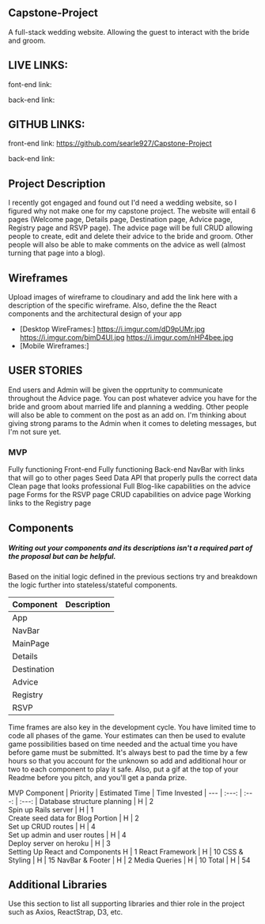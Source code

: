 ## Capstone-Project
A full-stack wedding website. Allowing the guest to interact with the bride and groom.

## LIVE LINKS:

font-end link:

back-end link:

## GITHUB LINKS:

front-end link: https://github.com/searle927/Capstone-Project

back-end link: 

## Project Description
I recently got engaged and found out I'd need a wedding website, so I figured why not make one for my capstone project. The website will entail 6 pages (Welcome page, Details page, Destination page, Advice page, Registry page and RSVP page). The advice page will be full CRUD allowing people to create, edit and delete their advice to the bride and groom. Other people will also be able to make comments on the advice as well (almost turning that page into a blog).

## Wireframes
Upload images of wireframe to cloudinary and add the link here with a description of the specific wireframe. Also, define the the React components and the architectural design of your app

- [Desktop WireFrames:] https://i.imgur.com/dD9pUMr.jpg https://i.imgur.com/bimD4Ul.jpg https://i.imgur.com/nHP4bee.jpg
- [Mobile Wireframes:]


## USER STORIES
End users and Admin will be given the opprtunity to communicate throughout the Advice page. You can post whatever advice you have for the bride and groom about married life and planning a wedding. Other people will also be able to comment on the post as an add on. I'm thinking about giving strong params to the Admin when it comes to deleting messages, but I'm not sure yet.

### MVP 
Fully functioning Front-end
Fully functioning Back-end
NavBar with links that will go to other pages
Seed Data
API that properly pulls the correct data
Clean page that looks professional
Full Blog-like capabilities on the advice page
Forms for the RSVP page
CRUD capabilities on advice page
Working links to the Registry page

## Components
##### Writing out your components and its descriptions isn't a required part of the proposal but can be helpful.

Based on the initial logic defined in the previous sections try and breakdown the logic further into stateless/stateful components. 

| Component | Description | 
| --- | :---: |  
| App |   | 
| NavBar |   | 
| MainPage |    | 
| Details |    | 
| Destination |    | 
| Advice |   | 
| Registry |   | 
| RSVP |   | 

Time frames are also key in the development cycle.  You have limited time to code all phases of the game.  Your estimates can then be used to evalute game possibilities based on time needed and the actual time you have before game must be submitted. It's always best to pad the time by a few hours so that you account for the unknown so add and additional hour or two to each component to play it safe. Also, put a gif at the top of your Readme before you pitch, and you'll get a panda prize.

MVP 
Component |	Priority	| Estimated Time | Time Invested
| --- | :---: |  :---: | :---: |
Database structure planning |	H	| 2		
Spin up Rails server |	H	| 1		
Create seed data for Blog Portion	| H	| 2			
Set up CRUD routes	| H	| 4		
Set up admin and user routes	| H	| 4		
Deploy server on heroku	| H	| 3		
Setting Up React and Components H | 1
React Framework | H | 10
CSS & Styling | H | 15
NavBar & Footer | H | 2
Media Queries | H | 10
Total | H | 54

## Additional Libraries
 Use this section to list all supporting libraries and thier role in the project such as Axios, ReactStrap, D3, etc. 
